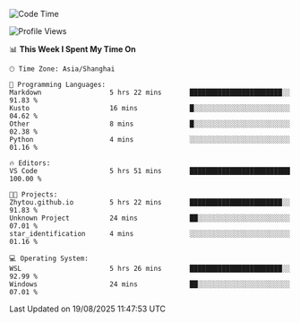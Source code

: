 <!--START_SECTION:waka-->
![Code Time](http://img.shields.io/badge/Code%20Time-3%2C077%20hrs%2017%20mins-blue)

![Profile Views](http://img.shields.io/badge/Profile%20Views-0-blue)

📊 **This Week I Spent My Time On** 

```text
🕑︎ Time Zone: Asia/Shanghai

💬 Programming Languages: 
Markdown                 5 hrs 22 mins       ███████████████████████░░   91.83 % 
Kusto                    16 mins             █░░░░░░░░░░░░░░░░░░░░░░░░   04.62 % 
Other                    8 mins              █░░░░░░░░░░░░░░░░░░░░░░░░   02.38 % 
Python                   4 mins              ░░░░░░░░░░░░░░░░░░░░░░░░░   01.16 % 

🔥 Editors: 
VS Code                  5 hrs 51 mins       █████████████████████████   100.00 % 

🐱‍💻 Projects: 
Zhytou.github.io         5 hrs 22 mins       ███████████████████████░░   91.83 % 
Unknown Project          24 mins             ██░░░░░░░░░░░░░░░░░░░░░░░   07.01 % 
star_identification      4 mins              ░░░░░░░░░░░░░░░░░░░░░░░░░   01.16 % 

💻 Operating System: 
WSL                      5 hrs 26 mins       ███████████████████████░░   92.99 % 
Windows                  24 mins             ██░░░░░░░░░░░░░░░░░░░░░░░   07.01 % 
```


 Last Updated on 19/08/2025 11:47:53 UTC
<!--END_SECTION:waka-->